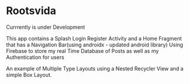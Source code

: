 # Rootsvida
Currrently is under Development

This app contains a Splash Login Register Activity and a Home Fragment that has a Navigation Bar(using androidx - updated android library)
Using Firebase to store my real Time Database of Posts as well as my Authentication for users

An example of Multiple Type Layouts using a Nested Recycler View and a simple Box Layout.
